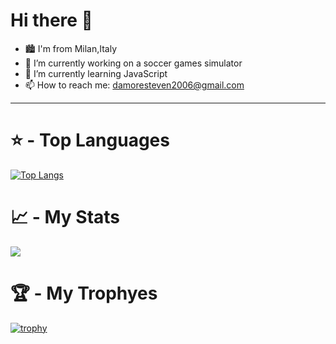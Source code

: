 <h1>Hi there 👋</h1>


- 🏙 I'm from Milan,Italy
- 🔭 I’m currently working on a soccer games simulator
- 🌱 I’m currently learning JavaScript
- 📫 How to reach me: damoresteven2006@gmail.com
<hr>
<h1>⭐ - Top Languages</h1>
  
[![Top Langs](https://github-readme-stats.vercel.app/api/top-langs/?username=TheSteven2006)](https://github.com/anuraghazra/github-readme-stats)

<h1>📈 - My Stats</h1>
<img src="https://github-readme-stats.vercel.app/api?username=TheSteven2006&count_private=true&theme=radical&show_icons=true"/>

<h1>🏆 - My Trophyes</h1>

[![trophy](https://github-profile-trophy.vercel.app/?username=ryo-ma&theme=onedark)](https://github.com/ryo-ma/github-profile-trophy)
